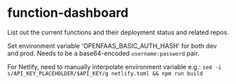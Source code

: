 # function-dashboard

List out the current functions and their deployment status and related repos.

Set environment variable 'OPENFAAS_BASIC_AUTH_HASH' for both dev and prod. Needs to be a base64-encoded `username:password` pair.

For Netlify, need to manually interpolate environment variable e.g.: `sed -i s/API_KEY_PLACEHOLDER/$API_KEY/g netlify.toml && npm run build`


